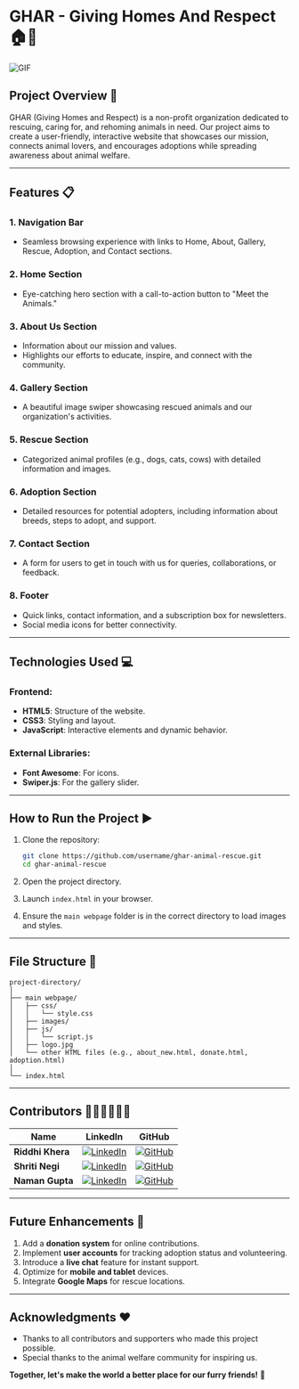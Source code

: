 # GHAR - Giving Homes And Respect 🏠🐾  

![GIF]([assets/demo.gif](https://i.giphy.com/media/v1.Y2lkPTc5MGI3NjExbzlta3l0a3ozZDM0cjEweTJrZnA3dGRraWZpeDdydHVidjg3ZG5iaiZlcD12MV9pbnRlcm5hbF9naWZfYnlfaWQmY3Q9Zw/Re0y55NjzeGLKCNCmQ/giphy-downsized-large.gif))

## Project Overview 🌟  
GHAR (Giving Homes and Respect) is a non-profit organization dedicated to rescuing, caring for, and rehoming animals in need. Our project aims to create a user-friendly, interactive website that showcases our mission, connects animal lovers, and encourages adoptions while spreading awareness about animal welfare.

---

## Features 📋  

### **1. Navigation Bar**  
- Seamless browsing experience with links to Home, About, Gallery, Rescue, Adoption, and Contact sections.

### **2. Home Section**  
- Eye-catching hero section with a call-to-action button to "Meet the Animals."

### **3. About Us Section**  
- Information about our mission and values.
- Highlights our efforts to educate, inspire, and connect with the community.

### **4. Gallery Section**  
- A beautiful image swiper showcasing rescued animals and our organization's activities.

### **5. Rescue Section**  
- Categorized animal profiles (e.g., dogs, cats, cows) with detailed information and images.

### **6. Adoption Section**  
- Detailed resources for potential adopters, including information about breeds, steps to adopt, and support.

### **7. Contact Section**  
- A form for users to get in touch with us for queries, collaborations, or feedback.

### **8. Footer**  
- Quick links, contact information, and a subscription box for newsletters.
- Social media icons for better connectivity.

---

## Technologies Used 💻  

### **Frontend:**  
- **HTML5**: Structure of the website.  
- **CSS3**: Styling and layout.  
- **JavaScript**: Interactive elements and dynamic behavior.  

### **External Libraries:**  
- **Font Awesome**: For icons.  
- **Swiper.js**: For the gallery slider.  

---

## How to Run the Project ▶️  

1. Clone the repository:  
   ```bash
   git clone https://github.com/username/ghar-animal-rescue.git
   cd ghar-animal-rescue
   ```

2. Open the project directory.  

3. Launch `index.html` in your browser.  

4. Ensure the `main webpage` folder is in the correct directory to load images and styles.  

---

## File Structure 📁  

```
project-directory/
│
├── main webpage/
│   ├── css/
│   │   └── style.css
│   ├── images/
│   ├── js/
│   │   └── script.js
│   ├── logo.jpg
│   └── other HTML files (e.g., about_new.html, donate.html, adoption.html)
│
└── index.html
```

---

## Contributors 👩‍💻👩‍💻👨‍💻  

| Name           | LinkedIn                                     | GitHub                                      |  
|----------------|---------------------------------------------|---------------------------------------------|  
| **Riddhi Khera**  | [![LinkedIn](https://img.shields.io/badge/-LinkedIn-blue?style=flat&logo=linkedin&logoColor=white)](https://www.linkedin.com/in/riddhikhera/) | [![GitHub](https://img.shields.io/badge/-GitHub-black?style=flat&logo=github&logoColor=white)](https://github.com/code-x-r) |  
| **Shriti Negi**   | [![LinkedIn](https://img.shields.io/badge/-LinkedIn-blue?style=flat&logo=linkedin&logoColor=white)](https://www.linkedin.com/in/shriti-negi-323747338/)  | [![GitHub](https://img.shields.io/badge/-GitHub-black?style=flat&logo=github&logoColor=white)](https://github.com/Shriti507) |  
| **Naman Gupta**   | [![LinkedIn](https://img.shields.io/badge/-LinkedIn-blue?style=flat&logo=linkedin&logoColor=white)](https://www.linkedin.com/in/naman-gupta-769509297/) | [![GitHub](https://img.shields.io/badge/-GitHub-black?style=flat&logo=github&logoColor=white)](https://github.com/gnaman734) |  

---

## Future Enhancements 🚀  

1. Add a **donation system** for online contributions.  
2. Implement **user accounts** for tracking adoption status and volunteering.  
3. Introduce a **live chat** feature for instant support.  
4. Optimize for **mobile and tablet** devices.  
5. Integrate **Google Maps** for rescue locations.  

---

## Acknowledgments ❤️  
- Thanks to all contributors and supporters who made this project possible.  
- Special thanks to the animal welfare community for inspiring us.  

**Together, let's make the world a better place for our furry friends!** 🐾
